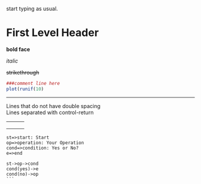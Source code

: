 start typing as usual.

# First Level Header

**bold face** 

*italic* 

~~strikethrough~~ 

```r
###comment line here
plot(runif(10)
```

___

Lines that do not have double spacing  
Lines separated with control-return

|      |      |      |
| ---- | ---- | ---- |
|      |      |      |
|      |      |      |
|      |      |      |

```flow
st=>start: Start
op=>operation: Your Operation
cond=>condition: Yes or No?
e=>end

st->op->cond
cond(yes)->e
cond(no)->op
​```
```